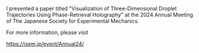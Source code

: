 <!-- news0011.md -->
<!-- Presented at the 2024 Annual Meeting of The Japanese Society for Experimental Mechanics. -->
<!-- 2024-09-18 -->

I presented a paper titled "Visualization of Three-Dimensional Droplet Trajectories Using Phase-Retrieval Holography" at the 2024 Annual Meeting of The Japanese Society for Experimental Mechanics.

For more information, please visit

https://jsem.jp/event/Annual24/